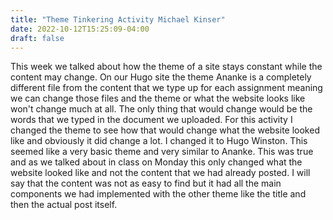 ```yaml
---
title: "Theme Tinkering Activity Michael Kinser"
date: 2022-10-12T15:25:09-04:00
draft: false
---
```


This week we talked about how the theme of a site stays constant while the content may change. On our Hugo site the theme Ananke is a completely different file from the content that we type up for each assignment meaning we can change those files and the theme or what the website looks like won't change much at all. The only thing that would change would be the words that we typed in the document we uploaded. For this activity I changed the theme to see how that would change what the website looked like and obviously it did change a lot. I changed it to Hugo Winston. This seemed like a very basic theme and very similar to Ananke. This was true and as we talked about in class on Monday this only changed what the website looked like and not the content that we had already posted. I will say that the content was not as easy to find but it had all the main components we had implemented with the other theme like the title and then the actual post itself. 